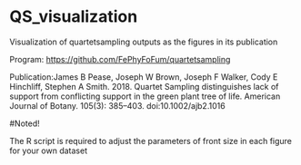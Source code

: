 # QS_visualization
Visualization of quartetsampling outputs as the figures in its publication

Program: https://github.com/FePhyFoFum/quartetsampling

Publication:James B Pease, Joseph W Brown, Joseph F Walker, Cody E Hinchliff, Stephen A Smith. 2018. Quartet Sampling distinguishes lack of support from conflicting support in the green plant tree of life. American Journal of Botany. 105(3): 385–403. doi:10.1002/ajb2.1016

#Noted!

The R script is required to adjust the parameters of front size in each figure for your own dataset
